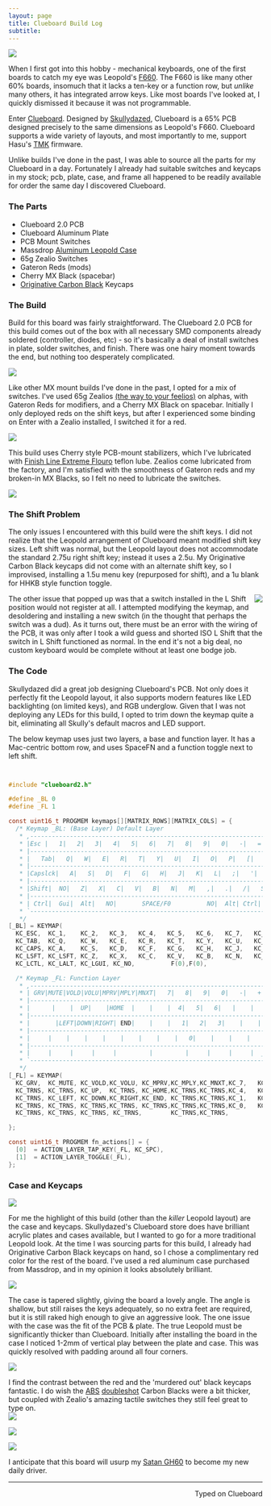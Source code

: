 ```yaml
---
layout: page
title: Clueboard Build Log
subtitle:
---
```


![](http://imgur.com/opdEe1Z.jpg)

When I first got into this hobby - mechanical keyboards, one of the first boards to catch my eye was Leopold's [F660](https://mechanicalkeyboards.com/shop/index.php?l=product_detail&p=1172). The F660 is like many other 60% boards, insomuch that it lacks a ten-key or a function row, but _unlike_ many others, it has integrated arrow keys. Like most boards I've looked at, I quickly dismissed it because it was not programmable.

Enter [Clueboard](http://clueboard.co/). Designed by [Skullydazed](https://geekhack.org/index.php?action=profile;u=43824), Clueboard is a 65% PCB designed precisely to the same dimensions as Leopold's F660. Clueboard supports a wide variety of layouts, and most importantly to me, support Hasu's [TMK](https://github.com/tmk/tmk_keyboard) firmware.

Unlike builds I've done in the past, I was able to source all the parts for my Clueboard in a day. Fortunately I already had suitable switches and keycaps in my stock; pcb, plate, case, and frame all happened to be readily available for order the same day I discovered Clueboard.

### The Parts

+ Clueboard 2.0 PCB
+ Clueboard Aluminum Plate
+ PCB Mount Switches
+ Massdrop [Aluminum Leopold Case](https://www.massdrop.com/buy/aluminum-case-for-leopold-fc660m?mode=guest_open)
+ 65g Zealio Switches
+ Gateron Reds (mods)
+ Cherry MX Black (spacebar)
+ [Originative Carbon Black](https://www.massdrop.com/buy/originative-carbon-black-keycaps?mode=guest_open) Keycaps

### The Build

Build for this board was fairly straightforward. The Clueboard 2.0 PCB for this build comes out of the box with all necessary SMD components already soldered (controller, diodes, etc) - so it's basically a deal of install switches in plate, solder switches, and finish. There was one hairy moment towards the end, but nothing too desperately complicated.

![](http://imgur.com/xVwU26V.jpg)

Like other MX mount builds I've done in the past, I opted for a mix of switches. I've used 65g Zealios [(the way to your feelios)](https://www.reddit.com/r/MechanicalKeyboards/comments/4ax617/helpi_am_drunk_here_is_the_lowdown_on_zealios_76g/) on alphas, with Gateron Reds for modifiers, and a Cherry MX Black on spacebar. Initially I only deployed reds on the shift keys, but after I experienced some binding on Enter with a Zealio installed, I switched it for a red.

![](http://imgur.com/y3AJqnB.jpg)

This build uses Cherry style PCB-mount stabilizers, which I've lubricated with [Finish Line Extreme Flouro](http://www.amazon.com/Finish-Line-Extreme-Fluoro-Syringe/dp/B002L5UL92?ie=UTF8&psc=1&redirect=true&ref_=oh_aui_detailpage_o01_s00) teflon lube. Zealios come lubricated from the factory, and I'm satisfied with the smoothness of Gateron reds and my broken-in MX Blacks, so I felt no need to lubricate the switches.

![](http://imgur.com/jatmvVK.jpg)

### The Shift Problem

The only issues I encountered with this build were the shift keys. I did not realize that the Leopold arrangement of Clueboard meant modified shift key sizes. Left shift was normal, but the Leopold layout does not accommodate the standard 2.75u right shift key; instead it uses a 2.5u. My Originative Carbon Black keycaps did not come with an alternate shift key, so I improvised, installing a 1.5u menu key (repurposed for shift), and a 1u blank for HHKB style function toggle.

<img align="right" src="http://imgur.com/YVwxnco.jpg">
The other issue that popped up was that a switch installed in the L Shift position would not register at all. I attempted modifying the keymap, and desoldering and installing a new switch (in the thought that perhaps the switch was a dud). As it turns out, there must be an error with the wiring of the PCB, it was only after I took a wild guess and shorted ISO L Shift that the switch in L Shift functioned as normal. In the end it's not a big deal, no custom keyboard would be complete without at least one bodge job.

### The Code

Skullydazed did a great job designing Clueboard's PCB. Not only does it perfectly fit the Leopold layout, it also supports modern features like LED backlighting (on limited keys), and RGB underglow. Given that I was not deploying any LEDs for this build, I opted to trim down the keymap quite a bit, eliminating all Skully's default macros and LED support.

The below keymap uses just two layers, a base and function layer. It has a Mac-centric bottom row, and uses SpaceFN and a function toggle next to left shift.

```c


#include "clueboard2.h"

#define _BL 0
#define _FL 1

const uint16_t PROGMEM keymaps[][MATRIX_ROWS][MATRIX_COLS] = {
  /* Keymap _BL: (Base Layer) Default Layer
   * ,--------------------------------------------------------------------------.  ,----.
   * |Esc |   1|   2|   3|   4|   5|   6|   7|   8|   9|   0|   -|   =|   \| DEL|  |PGUP|
   * |--------------------------------------------------------------------------|  |----|
   * |   Tab|   Q|   W|   E|   R|   T|   Y|   U|   I|   O|   P|   [|   ]|   BSPC|  |PGDN|
   * |--------------------------------------------------------------------------|  `----'
   * |Capslck|   A|   S|   D|   F|   G|   H|   J|   K|   L|   ;|   '|   # |  Ent|
   * |-----------------------------------------------------------------------------.
   * |Shift|  NO|   Z|   X|   C|   V|   B|   N|   M|   ,|   .|   /|   SHIFT|F1|  UP|
   * |------------------------------------------------------------------------|----|----.
   * | Ctrl|  Gui|  Alt|   NO|       SPACE/F0          NO|  Alt| Ctrl|  _FL|LEFT|DOWN|RGHT|
   * `----------------------------------------------------------------------------------'
   */
[_BL] = KEYMAP(
  KC_ESC,  KC_1,    KC_2,   KC_3,   KC_4,   KC_5,   KC_6,   KC_7,   KC_8,   KC_9,    KC_0,     KC_MINS,  KC_EQL,   KC_GRV,  KC_DEL,   KC_HOME, \
  KC_TAB,  KC_Q,    KC_W,   KC_E,   KC_R,   KC_T,   KC_Y,   KC_U,   KC_I,   KC_O,    KC_P,     KC_LBRC,  KC_RBRC,  KC_BSPC,           KC_END,  \
  KC_CAPS, KC_A,    KC_S,   KC_D,   KC_F,   KC_G,   KC_H,   KC_J,   KC_K,   KC_L,    KC_SCLN,  KC_QUOT,  KC_NUHS,  KC_ENT,                     \
  KC_LSFT, KC_LSFT, KC_Z,   KC_X,   KC_C,   KC_V,   KC_B,   KC_N,   KC_M,   KC_COMM, KC_DOT,   KC_SLSH,  KC_RSFT,  F(1),     KC_UP,            \
  KC_LCTL, KC_LALT, KC_LGUI, KC_NO,          F(0),F(0),                        KC_NO,  KC_LGUI,  KC_RALT,  KC_RCTL, KC_LEFT, KC_DOWN, KC_RGHT),

  /* Keymap _FL: Function Layer
   * ,--------------------------------------------------------------------------.  ,----.
   * | GRV|MUTE|VOLD|VOLU|MPRV|MPLY|MNXT|   7|   8|   9|   0|   -|   +|    | Del|  |BLIN|
   * |--------------------------------------------------------------------------|  |----|
   * |      |    |  UP|    |HOME  |    |    |  4|   5|   6|   |    |    |       |  |BLDE|
   * |--------------------------------------------------------------------------|  `----'
   * |       |LEFT|DOWN|RIGHT| END|    |    |   1|   2|   3|    |    |     |     |
   * |-----------------------------------------------------------------------------.
   * |     |    |    |    |    |    |    |    |   0|    |    |    |     |     |PGUP|
   * |------------------------------------------------------------------------|----|----.
   * |     |     |     |     |         |         |     |     |     |  _FL|HOME|PGDN| END|
   * `----------------------------------------------------------------------------------'
   */
[_FL] = KEYMAP(
  KC_GRV,  KC_MUTE, KC_VOLD,KC_VOLU, KC_MPRV,KC_MPLY,KC_MNXT,KC_7,   KC_8,   KC_9,    KC_0,     KC_MINS,  KC_PPLS,   KC_TRNS, KC_DEL,           KC_TRNS, \
  KC_TRNS, KC_TRNS, KC_UP,  KC_TRNS, KC_HOME,KC_TRNS,KC_TRNS,KC_4,   KC_5,   KC_6,    KC_PAST,  KC_TRNS,  KC_TRNS,  KC_TRNS,                   KC_TRNS, \
  KC_TRNS, KC_LEFT, KC_DOWN,KC_RIGHT,KC_END, KC_TRNS,KC_TRNS,KC_1,   KC_2,   KC_3,    KC_PSLS,  KC_TRNS,  KC_TRNS,  KC_TRNS,                           \
  KC_TRNS, KC_TRNS, KC_TRNS,KC_TRNS, KC_TRNS,KC_TRNS,KC_TRNS,KC_0,   KC_TRNS,KC_TRNS, KC_TRNS,  KC_TRNS,  KC_TRNS,  KC_TRNS,          KC_PGUP,         \
  KC_TRNS, KC_TRNS, KC_TRNS, KC_TRNS,        KC_TRNS,KC_TRNS,                        KC_TRNS,  KC_TRNS,  KC_TRNS,  KC_RCTL, KC_HOME, KC_PGDN, KC_END),

};

const uint16_t PROGMEM fn_actions[] = {
  [0]  = ACTION_LAYER_TAP_KEY(_FL, KC_SPC),
  [1]  = ACTION_LAYER_TOGGLE(_FL),
};
```

### Case and Keycaps

![](http://imgur.com/hrwIyDz.jpg)

For me the highlight of this build (other than the _killer_ Leopold layout) are the case and keycaps. Skullydazed's Clueboard store does have brilliant acrylic plates and cases available, but I wanted to go for a more traditional Leopold look. At the time I was sourcing parts for this build, I already had Originative Carbon Black keycaps on hand, so I chose a complimentary red color for the rest of the board. I've used a red aluminum case purchased from Massdrop, and in my opinion it looks absolutely brilliant.

![](http://imgur.com/MobZrfD.jpg)

The case is tapered slightly, giving the board a lovely angle. The angle is shallow, but still raises the keys adequately, so no extra feet are required, but it is still raked high enough to give an aggressive look. The one issue with the case was the fit of the PCB & plate. The true Leopold must be significantly thicker than Clueboard. Initially after installing the board in the case I noticed 1-2mm of vertical play between the plate and case. This was quickly resolved with padding around all four corners.

![](http://imgur.com/sxBLHkd.jpg)

I find the contrast between the red and the 'murdered out' black keycaps fantastic. I do wish the [ABS](https://deskthority.net/wiki/Keycap_construction#ABS) [doubleshot](https://deskthority.net/wiki/Double-shot_molding) Carbon Blacks were a bit thicker, but coupled with Zealio's amazing tactile switches they still feel great to type on.  
![](http://imgur.com/dMMpR25.jpg)

![](http://imgur.com/SFfgBbe.jpg)

![](http://imgur.com/1iNdGn2.jpg)

I anticipate that this board will usurp my [Satan GH60](http://missourivalleyambulance.com/2016-04-19-Satan-GH60-Build-Log) to become my new daily driver.

---
<p align="right">Typed on Clueboard</p>
